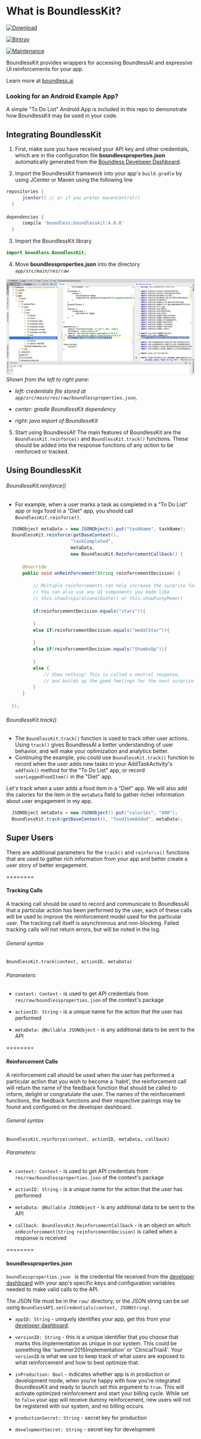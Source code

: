 # What is BoundlessKit?
 [ ![Download](https://api.bintray.com/packages/cuddergambino/maven/boundlesskit/images/download.svg) ](https://bintray.com/cuddergambino/maven/boundlesskit/_latestVersion)
 
[![Bintray](https://img.shields.io/bintray/v/cuddergambino/maven/boundlesskit.svg?maxAge=2592000?style=plastic)](https://bintray.com/cuddergambino/maven/boundlesskit)

[![Maintenance](https://img.shields.io/maintenance/yes/2018.svg?maxAge=2592000)](mailto:oss@boundless.ai)


BoundlessKit provides wrappers for accessing BoundlessAI and expressive UI reinforcements for your app.

Learn more at [boundless.ai](https://boundless.ai)

### Looking for an Android Example App?

A simple "To Do List" Android App is included in this repo to demonstrate how BoundlessKit may be used in your code.

## Integrating BoundlessKit

  1. First, make sure you have received your API key and other credentials, which are in the configuration file __boundlessproperties.json__ automatically generated from the [Boundless Developer Dashboard](http://dashboard.boundless.ai).

  2. Import the BoundlessKit framework into your app's `build.gradle` by using JCenter or Maven using the following line

  ```groovy
  repositories {
        jcenter() // or if you prefer mavenCentral()
    }
    
  dependencies {
        compile 'boundless:boundlesskit:4.0.8'
  	}
  ```

  3. Import the BoundlessKit library

  ```java
  import boundless.BoundlessKit;
  ```

  4. Move __boundlessproperties.json__ into the directory _`app/src/main/res/raw`_

  ![Workspace snapshot](readme/ExampleApp_with_BouldessKit_and_boundlessproperties.png)
  *Shown from the left to right pane:*
    
  - *left: credentials file stored at `app/src/main/res/raw/boundlessproperties.json`,*

  - *center: gradle BoundlessKit dependency*

  - *right: java import of BoundlessKit*
  
  5. Start using BoundlessAI! The main features of BoundlessKit are the `BoundlessKit.reinforce()` and `BoundlessKit.track()` functions. These should be added into the response functions of any _action_ to be reinforced or tracked.

## Using BoundlessKit

###### BoundlessKit.reinforce()

  -  For example, when a user marks a task as completed in a "To Do List" app or logs food in a "Diet" app, you should call `BoundlessKit.reinforce()`.

  ```java
	JSONObject metaData = new JSONObject().put("taskName", taskName);
    BoundlessKit.reinforce(getBaseContext(), 
                          "taskCompleted", 
                          metaData,
                          new BoundlessKit.ReinforcementCallback() {

        @Override
        public void onReinforcement(String reinforcementDecision) {
                                        
            // Multiple reinforcements can help increase the surprise factor!
            // You can also use any UI components you made like
            // this.showInspirationalQuote() or this.showFunnyMeme()

            if(reinforcementDecision.equals("stars")){
                
            }
            else if(reinforcementDecision.equals("medalStar")){
                
            }
            else if(reinforcementDecision.equals("thumbsUp")){

            }
            else {
                // Show nothing! This is called a neutral response,
                // and builds up the good feelings for the next surprise!
            }
        }

    });

  ```  

###### BoundlessKit.track()

  - The `BoundlessKit.track()` function is used to track other user actions. Using `track()` gives BoundlessAI a better understanding of user behavior, and will make your optimization and analytics better.
  - Continuing the example, you could use `BoundlessKit.track()` function to record when the user adds new tasks in your AddTaskActivity's `addTask()` method for the  "To Do List" app, or  record `userLoggedFoodItem()` in the "Diet" app.


  Let's track when a user adds a food item in a "Diet" app. We will also add the calories for the item in the `metaData` field to gather richer information about user engagement in my app.

  ```java
    JSONObject metaData = new JSONObject().put("calories", "400");
    BoundlessKit.track(getBaseContext(), "foodItemAdded", metaData);
   ```



## Super Users

There are additional parameters for the `track()` and `reinforce()` functions that are used to gather rich information from your app and better create a user story of better engagement.

========

#### Tracking Calls

A tracking call should be used to record and communicate to BoundlessAI that a particular action has been performed by the user, each of these calls will be used to improve the reinforcement model used for the particular user. The tracking call itself is asynchronous and non-blocking. Failed tracking calls will not return errors, but will be noted in the log.

###### General syntax

```
BoundlessKit.track(context, actionID, metaData)
```

###### Parameters:

 - `context: Context` - is used to get API credentials from `res/raw/boundlessproperties.json` of the context's package

 - `actionID: String` - is a unique name for the action that the user has performed

 - `metaData: @Nullable JSONObject` - is any additional data to be sent to the API

========

#### Reinforcement Calls

A reinforcement call should be used when the user has performed a particular action that you wish to become a 'habit', the reinforcement call will return the name of the feedback function that should be called to inform, delight or congratulate the user. The names of the reinforcement functions, the feedback functions and their respective pairings may be found and configured on the developer dashboard.

###### General syntax

```
BoundlessKit.reinforce(context, actionID, metaData, callback)
```

###### Parameters:

 - `context: Context` - is used to get API credentials from `res/raw/boundlessproperties.json` of the context's package

 - `actionID: String` - is a unique name for the action that the user has performed

 - `metaData: @Nullable JSONObject` - is any additional data to be sent to the API

 - `callback: BoundlessKit.ReinforcementCallback` - is an object on which `onReinforcement(String reinforcementDecision)` is called when a response is received

========

#### boundlessproperties.json

`boundlessproperties.json ` is the credential file received from the [developer dashboard](https://dashboard.boundless.ai) with your app's specific keys and configuration variables needed to make valid calls to the API.

The JSON file must be in the _`raw/`_ directory, or the JSON string can be set using `BoundlessAPI.setCredentials(context, JSONString)`.

 - `appID: String` - uniquely identifies your app, get this from your [developer dashboard](https://dashboard.boundless.ai).

 - `versionID: String` -  this is a unique identifier that you choose that marks this implementation as unique in our system. This could be something like 'summer2015Implementation' or 'ClinicalTrial4'. Your `versionID` is what we use to keep track of what users are exposed to what reinforcement and how to best optimize that.

 - `inProduction: Bool` - indicates whether app is in production or development mode, when you're happy with how you're integrated BoundlessKit and ready to launch set this argument to `true`. This will activate optimized reinforcement and start your billing cycle. While set to `false` your app will receive dummy reinforcement, new users will not be registered with our system, and no billing occurs.

 - `productionSecret: String` - secret key for production

 - `developmentSecret: String` - secret key for development
